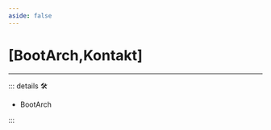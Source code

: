 ```yaml
---
aside: false
---
```

# <py>[<labor>BootArch</labor>,<motor>Kontakt</motor>]</py>

---

<!-- =================================================== -->
<!-- =================================================== -->
<!-- =================================================== -->
<!-- =================================================== -->
<!-- =================================================== -->
::: details 🛠

- BootArch

:::

